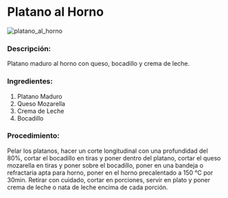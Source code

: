 # Platano al Horno
![platano_al_horno](https://www.laylita.com/recetas/wp-content/uploads/Platanos-maduros-asados-con-queso-Laylita.com_.jpg)
### Descripción:
Platano maduro al horno con queso, bocadillo y crema de leche.

### Ingredientes:

1. Platano Maduro
1. Queso Mozarella
1. Crema de Leche
1. Bocadillo

### Procedimiento:
Pelar los platanos, hacer un corte longitudinal con una profundidad del 80%, cortar el bocadillo en tiras y poner dentro del platano, cortar el queso mozarella en tiras y poner sobre el bocadillo, poner en una bandeja o refractaria apta para horno, poner en el horno precalentado a 150 °C por 30min. Retirar con cuidado, cortar en porciones, servir en plato y poner crema de leche o nata de leche encima de cada porción.

